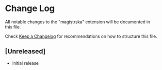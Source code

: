 # Change Log

All notable changes to the "magistrska" extension will be documented in this file.

Check [Keep a Changelog](http://keepachangelog.com/) for recommendations on how to structure this file.

## [Unreleased]

- Initial release